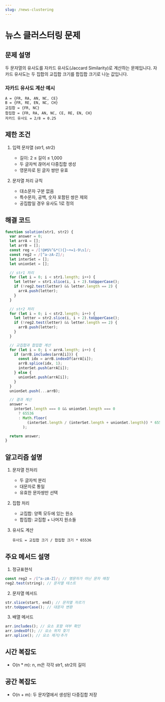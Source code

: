 ```yaml
---
slug: /news-clustering
---
```


# 뉴스 클러스터링 문제

## 문제 설명

두 문자열의 유사도를 자카드 유사도(Jaccard Similarity)로 계산하는 문제입니다. 자카드 유사도는 두 집합의 교집합 크기를 합집합 크기로 나눈 값입니다.

### 자카드 유사도 계산 예시

```
A = {FR, RA, AN, NC, CE}
B = {FR, RE, EN, NC, CH}
교집합 = {FR, NC}
합집합 = {FR, RA, AN, NC, CE, RE, EN, CH}
자카드 유사도 = 2/8 = 0.25
```

## 제한 조건

1. 입력 문자열 (str1, str2)

   - 길이: 2 ≤ 길이 ≤ 1,000
   - 두 글자씩 끊어서 다중집합 생성
   - 영문자로 된 글자 쌍만 유효

2. 문자열 처리 규칙
   - 대소문자 구분 없음
   - 특수문자, 공백, 숫자 포함된 쌍은 제외
   - 공집합일 경우 유사도 1로 정의

## 해결 코드

```javascript
function solution(str1, str2) {
  var answer = 0;
  let arrA = [];
  let arrB = [];
  const reg = /[!@#$%^&*(){}~+=1-9\s]/;
  const reg2 = /[^a-zA-Z]/;
  let interSet = [];
  let unionSet = [];

  // str1 처리
  for (let i = 0; i < str1.length; i++) {
    let letter = str1.slice(i, i + 2).toUpperCase();
    if (!reg2.test(letter) && letter.length == 2) {
      arrA.push(letter);
    }
  }

  // str2 처리
  for (let i = 0; i < str2.length; i++) {
    let letter = str2.slice(i, i + 2).toUpperCase();
    if (!reg2.test(letter) && letter.length == 2) {
      arrB.push(letter);
    }
  }

  // 교집합과 합집합 계산
  for (let i = 0; i < arrA.length; i++) {
    if (arrB.includes(arrA[i])) {
      const idx = arrB.indexOf(arrA[i]);
      arrB.splice(idx, 1);
      interSet.push(arrA[i]);
    } else {
      unionSet.push(arrA[i]);
    }
  }
  unionSet.push(...arrB);

  // 결과 계산
  answer =
    interSet.length === 0 && unionSet.length === 0
      ? 65536
      : Math.floor(
          (interSet.length / (interSet.length + unionSet.length)) * 65536
        );

  return answer;
}
```

## 알고리즘 설명

1. 문자열 전처리

   - 두 글자씩 분리
   - 대문자로 통일
   - 유효한 문자쌍만 선택

2. 집합 처리

   - 교집합: 양쪽 모두에 있는 원소
   - 합집합: 교집합 + 나머지 원소들

3. 유사도 계산
   ```
   유사도 = 교집합 크기 / 합집합 크기 * 65536
   ```

## 주요 메서드 설명

1. 정규표현식

```javascript
const reg2 = /[^a-zA-Z]/; // 영문자가 아닌 문자 매칭
reg2.test(string); // 문자열 테스트
```

2. 문자열 메서드

```javascript
str.slice(start, end); // 문자열 자르기
str.toUpperCase(); // 대문자 변환
```

3. 배열 메서드

```javascript
arr.includes(); // 요소 포함 여부 확인
arr.indexOf(); // 요소 위치 찾기
arr.splice(); // 요소 제거/추가
```

## 시간 복잡도

- O(n \* m): n, m은 각각 str1, str2의 길이

## 공간 복잡도

- O(n + m): 두 문자열에서 생성된 다중집합 저장
